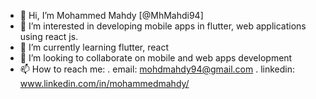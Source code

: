 - 👋 Hi, I’m Mohammed Mahdy [@MhMahdi94]
- 👀 I’m interested in developing mobile apps in flutter, web applications using react js.
- 🌱 I’m currently learning flutter, react 
- 💞️ I’m looking to collaborate on mobile and web apps development
- 📫 How to reach me: 
  . email: mohdmahdy94@gmail.com
  . linkedin: www.linkedin.com/in/mohammedmahdy/

<!---
MhMahdi94/MhMahdi94 is a ✨ special ✨ repository because its `README.md` (this file) appears on your GitHub profile.
You can click the Preview link to take a look at your changes.
--->
